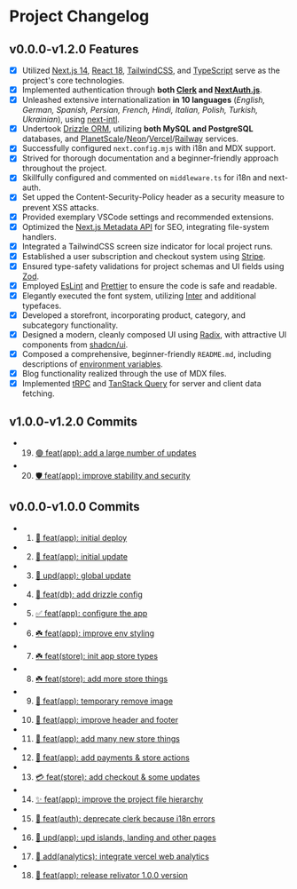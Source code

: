 # Project Changelog

## v0.0.0-v1.2.0 Features

- [x] Utilized [Next.js 14](https://nextjs.org), [React 18](https://react.dev), [TailwindCSS](https://tailwindcss.com), and [TypeScript](https://typescriptlang.org) serve as the project's core technologies.
- [x] Implemented authentication through **both [Clerk](https://clerk.com/) and [NextAuth.js](https://authjs.dev)**.
- [x] Unleashed extensive internationalization **in 10 languages** (_English, German, Spanish, Persian, French, Hindi, Italian, Polish, Turkish, Ukrainian_), using [next-intl](https://next-intl-docs.vercel.app).
- [x] Undertook [Drizzle ORM](https://orm.drizzle.team), utilizing **both MySQL and PostgreSQL** databases, and [PlanetScale](https://planetscale.com)/[Neon](https://neon.tech)/[Vercel](https://vercel.com)/[Railway](https://railway.app) services.
- [x] Successfully configured `next.config.mjs` with i18n and MDX support.
- [x] Strived for thorough documentation and a beginner-friendly approach throughout the project.
- [x] Skillfully configured and commented on `middleware.ts` for i18n and next-auth.
- [x] Set upped the Content-Security-Policy header as a security measure to prevent XSS attacks.
- [x] Provided exemplary VSCode settings and recommended extensions.
- [x] Optimized the [Next.js Metadata API](https://nextjs.org/docs/app/building-your-application/optimizing/metadata) for SEO, integrating file-system handlers.
- [x] Integrated a TailwindCSS screen size indicator for local project runs.
- [x] Established a user subscription and checkout system using [Stripe](hhttps://github.com/stripe/stripe-node#readme).
- [x] Ensured type-safety validations for project schemas and UI fields using [Zod](https://zod.dev).
- [x] Employed [EsLint](https://eslint.org) and [Prettier](https://prettier.io) to ensure the code is safe and readable.
- [x] Elegantly executed the font system, utilizing [Inter](https://rsms.me/inter) and additional typefaces.
- [x] Developed a storefront, incorporating product, category, and subcategory functionality.
- [x] Designed a modern, cleanly composed UI using [Radix](https://radix-ui.com), with attractive UI components from [shadcn/ui](https://ui.shadcn.com).
- [x] Composed a comprehensive, beginner-friendly `README.md`, including descriptions of [environment variables](https://nextjs.org/docs/basic-features/environment-variables).
- [x] Blog functionality realized through the use of MDX files.
- [x] Implemented [tRPC](https://trpc.io) and [TanStack Query](https://tanstack.com/query) for server and client data fetching.

## v1.0.0-v1.2.0 Commits

- 19. [🟢 feat(app): add a large number of updates](https://github.com/blefnk/relivator/commit/0bcee920b482e63c67dbe030fe12784429d6c8fc)
- 20. [🛡️ feat(app): improve stability and security](https://github.com/blefnk/relivator/releases/tag/1.2.0)

## v0.0.0-v1.0.0 Commits

- 1.  [🌱 feat(app): initial deploy](https://github.com/blefnk/relivator/commit/4099c7c7e444b3e5782487355a508fdfdb3a14cd)
- 2.  [💎 feat(app): initial update](https://github.com/blefnk/relivator/commit/67a68f4cb93f76937b307fc056ba99a9675ba700)
- 3.  [🌅 upd(app): global update](https://github.com/blefnk/relivator/commit/6247d5cda5a5dc5dea19940b64b39a5ab9aa6ce7)
- 4.  [🦫 feat(db): add drizzle config](https://github.com/blefnk/relivator/commit/4dbcf8d6682530955913ec088051c63798807d1e)
- 5.  [✅ feat(app): configure the app](https://github.com/blefnk/relivator/commit/fc941ef5061662a0dc8052641ab010cc45e66c60)
- 6.  [☘️ feat(app): improve env styling](https://github.com/blefnk/relivator/commit/e75ed0ec2413110b0fcd75f778d63eba9d88faea)
- 7.  [☘️ feat(store): init app store types](https://github.com/blefnk/relivator/commit/73b00c0ce0f3656bddbe9b71c19631c352ab89b2)
- 8.  [☘️ feat(store): add more store things](https://github.com/blefnk/relivator/commit/146f9c451544112a18a734b12622f913dd3c8298)
- 9.  [🧹 feat(app): temporary remove image](https://github.com/blefnk/relivator/commit/f3ce181f3d9844ba718a3aef7fadcd03776fdffe)
- 10. [🌿 feat(app): improve header and footer](https://github.com/blefnk/relivator/commit/d178f653844cd259db5095022bfe4a1de9ebd070)
- 11. [🌳 feat(app): add many new store things](https://github.com/blefnk/relivator/commit/b25ea4665975d055310a5f172d658464633d451e)
- 12. [🌄 feat(app): add payments & store actions](https://github.com/blefnk/relivator/commit/639093c454bd758f0536215ce9830daabf466852)
- 13. [💳 feat(store): add checkout & some updates](https://github.com/blefnk/relivator/commit/b61217d1afede932452190dfbbadd9bd86d22260)
- 14. [✨ feat(app): improve the project file hierarchy](https://github.com/blefnk/relivator/commit/3a66fa83eede22a0a28082c37409a6546dca3a97)
- 15. [🔴 feat(auth): deprecate clerk because i18n errors](https://github.com/blefnk/relivator/commit/2d4ff94d089548a30a9e65214c7731a68b6cae65)
- 16. [📄 upd(app): upd islands, landing and other pages](https://github.com/blefnk/relivator/commit/7e5abae355cfc4790f65bce0d6d2ddbb24b2a524)
- 17. [🍭 add(analytics): integrate vercel web analytics](https://github.com/blefnk/relivator/commit/5fb132ec4be5cb2c35e168bc9f1ad9844e3b73eb)
- 18. [🎉 feat(app): release relivator 1.0.0 version](https://github.com/blefnk/relivator/commit/52dd52012441c975747b0331530428e8f7ae5825)

